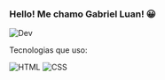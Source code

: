 ### Hello! Me chamo Gabriel Luan! 😀
![Dev](https://img.shields.io/badge/Dev_gabriel-0A0A0A?style=for-the-badge&logo=devdotto&logoColor=white)

Tecnologias que uso:

![HTML](https://img.shields.io/badge/HTML5-E34F26?style=for-the-badge&logo=html5&logoColor=white)
![CSS](https://img.shields.io/badge/CSS3-1572B6?style=for-the-badge&logo=css3&logoColor=white)
